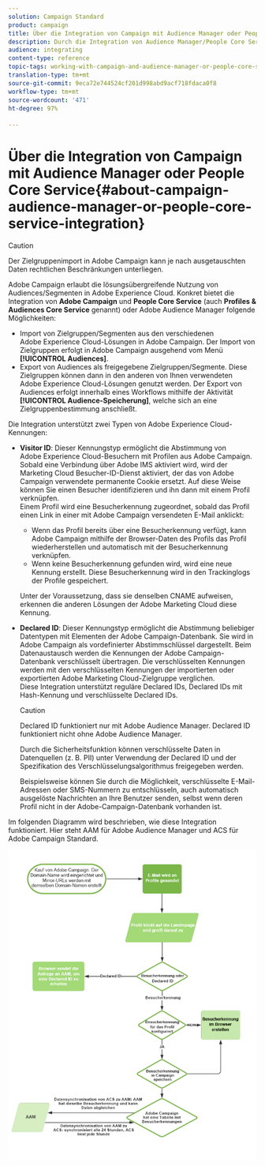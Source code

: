 ```yaml
---
solution: Campaign Standard
product: campaign
title: Über die Integration von Campaign mit Audience Manager oder People Core Service
description: Durch die Integration von Audience Manager/People Core Service können Sie in den unterschiedlichen Adobe Experience Cloud-Lösungen Audiences oder Segmente freigeben.
audience: integrating
content-type: reference
topic-tags: working-with-campaign-and-audience-manager-or-people-core-service
translation-type: tm+mt
source-git-commit: 9eca72e744524cf201d998abd9acf718fdaca0f8
workflow-type: tm+mt
source-wordcount: '471'
ht-degree: 97%

---
```



# Über die Integration von Campaign mit Audience Manager oder People Core Service{#about-campaign-audience-manager-or-people-core-service-integration}

>[!CAUTION]
>
>Der Zielgruppenimport in Adobe Campaign kann je nach ausgetauschten Daten rechtlichen Beschränkungen unterliegen.

Adobe Campaign erlaubt die lösungsübergreifende Nutzung von Audiences/Segmenten in Adobe Experience Cloud. Konkret bietet die Integration von **Adobe Campaign** und **People Core Service** (auch **Profiles &amp; Audiences Core Service** genannt) oder Adobe Audience Manager folgende Möglichkeiten:

* Import von Zielgruppen/Segmenten aus den verschiedenen Adobe Experience Cloud-Lösungen in Adobe Campaign. Der Import von Zielgruppen erfolgt in Adobe Campaign ausgehend vom Menü **[!UICONTROL Audiences]**.
* Export von Audiences als freigegebene Zielgruppen/Segmente. Diese Zielgruppen können dann in den anderen von Ihnen verwendeten Adobe Experience Cloud-Lösungen genutzt werden. Der Export von Audiences erfolgt innerhalb eines Workflows mithilfe der Aktivität **[!UICONTROL Audience-Speicherung]**, welche sich an eine Zielgruppenbestimmung anschließt.

Die Integration unterstützt zwei Typen von Adobe Experience Cloud-Kennungen:

* **Visitor ID**: Dieser Kennungstyp ermöglicht die Abstimmung von Adobe Experience Cloud-Besuchern mit Profilen aus Adobe Campaign. Sobald eine Verbindung über Adobe IMS aktiviert wird, wird der Marketing Cloud Besucher-ID-Dienst aktiviert, der das von Adobe Campaign verwendete permanente Cookie ersetzt. Auf diese Weise können Sie einen Besucher identifizieren und ihn dann mit einem Profil verknüpfen.
   <br>Einem Profil wird eine Besucherkennung zugeordnet, sobald das Profil einen Link in einer mit Adobe Campaign versendeten E-Mail anklickt:
   * Wenn das Profil bereits über eine Besucherkennung verfügt, kann Adobe Campaign mithilfe der Browser-Daten des Profils das Profil wiederherstellen und automatisch mit der Besucherkennung verknüpfen.
   * Wenn keine Besucherkennung gefunden wird, wird eine neue Kennung erstellt. Diese Besucherkennung wird in den Trackinglogs der Profile gespeichert.

   Unter der Voraussetzung, dass sie denselben CNAME aufweisen, erkennen die anderen Lösungen der Adobe Marketing Cloud diese Kennung.

* **Declared ID**: Dieser Kennungstyp ermöglicht die Abstimmung beliebiger Datentypen mit Elementen der Adobe Campaign-Datenbank. Sie wird in Adobe Campaign als vordefinierter Abstimmschlüssel dargestellt. Beim Datenaustausch werden die Kennungen der Adobe Campaign-Datenbank verschlüsselt übertragen. Die verschlüsselten Kennungen werden mit den verschlüsselten Kennungen der importierten oder exportierten Adobe Marketing Cloud-Zielgruppe verglichen.
   <br>Diese Integration unterstützt reguläre Declared IDs, Declared IDs mit Hash-Kennung und verschlüsselte Declared IDs.

   >[!CAUTION]
   >
   >Declared ID funktioniert nur mit Adobe Audience Manager. Declared ID funktioniert nicht ohne Adobe Audience Manager.

   Durch die Sicherheitsfunktion können verschlüsselte Daten in Datenquellen (z. B. PII) unter Verwendung der Declared ID und der Spezifikation des Verschlüsselungsalgorithmus freigegeben werden.

   Beispielsweise können Sie durch die Möglichkeit, verschlüsselte E-Mail-Adressen oder SMS-Nummern zu entschlüsseln, auch automatisch ausgelöste Nachrichten an Ihre Benutzer senden, selbst wenn deren Profil nicht in der Adobe-Campaign-Datenbank vorhanden ist.

Im folgenden Diagramm wird beschrieben, wie diese Integration funktioniert. Hier steht AAM für Adobe Audience Manager und ACS für Adobe Campaign Standard.

![](assets/aam_diagram.png)